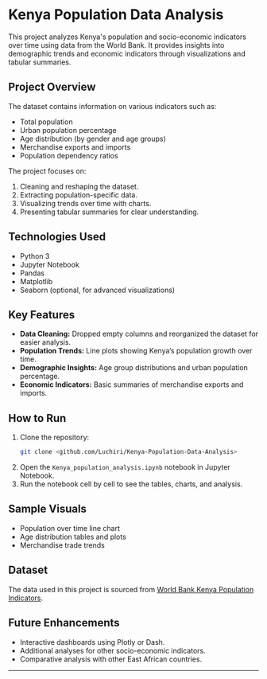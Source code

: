 # Kenya Population Data Analysis

This project analyzes Kenya's population and socio-economic indicators over time using data from the World Bank. It provides insights into demographic trends and economic indicators through visualizations and tabular summaries.

## Project Overview

The dataset contains information on various indicators such as:
- Total population
- Urban population percentage
- Age distribution (by gender and age groups)
- Merchandise exports and imports
- Population dependency ratios

The project focuses on:
1. Cleaning and reshaping the dataset.
2. Extracting population-specific data.
3. Visualizing trends over time with charts.
4. Presenting tabular summaries for clear understanding.

## Technologies Used

- Python 3
- Jupyter Notebook
- Pandas
- Matplotlib
- Seaborn (optional, for advanced visualizations)

## Key Features

- **Data Cleaning:** Dropped empty columns and reorganized the dataset for easier analysis.
- **Population Trends:** Line plots showing Kenya’s population growth over time.
- **Demographic Insights:** Age group distributions and urban population percentage.
- **Economic Indicators:** Basic summaries of merchandise exports and imports.

## How to Run

1. Clone the repository:
    ```bash
    git clone <github.com/Luchiri/Kenya-Population-Data-Analysis>
    ```
2. Open the `Kenya_population_analysis.ipynb` notebook in Jupyter Notebook.
3. Run the notebook cell by cell to see the tables, charts, and analysis.

## Sample Visuals

- Population over time line chart
- Age distribution tables and plots
- Merchandise trade trends

## Dataset

The data used in this project is sourced from [World Bank Kenya Population Indicators](https://data.worldbank.org/).

## Future Enhancements

- Interactive dashboards using Plotly or Dash.
- Additional analyses for other socio-economic indicators.
- Comparative analysis with other East African countries.

---
